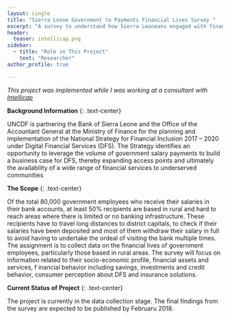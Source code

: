 ```yaml
---
layout: single
title: "Sierra Leone Government to Payments Financial Lives Survey "
excerpt: "A survey to understand how Sierra Leoneans engaged with financial products and services."
header:
  teaser: intellicap.png
sidebar:
  - title: "Role in This Project"
    text: "Researcher"
author_profile: true

---
```


*This project was implemented while I was working at a consultant with [Intellicap](www.intellecap.com)*



**Background Information**
{: .text-center}

UNCDF is partnering the Bank of Sierra Leone and the Office of the Accountant 
General at the Ministry of Finance for the planning and implementation of the 
National Strategy for Financial Inclusion 2017 – 2020 under Digital Financial 
Services (DFS). The Strategy identifies an opportunity to leverage the volume 
of government salary payments to build a business case for DFS, thereby 
expanding access points and ultimately the availability of a wide range of 
financial services to underserved communities

**The Scope**
{: .text-center}

Of the total 80,000 government employees who receive their salaries in their 
bank accounts, at least 50% recipients are based in rural and hard to reach 
areas where there is limited or no banking infrastructure. These recipients 
have to travel long distances to district capitals, to check if their salaries 
have been deposited and most of them withdraw their salary in full to avoid 
having to undertake the ordeal of visiting the bank multiple times. The 
assignment is to collect data on the financial lives of government employees, 
particularly those based in rural areas. The survey will focus on information 
related to their socio-economic profile, financial assets and services, f
inancial behavior including savings, investments and credit behavior, 
consumer perception about DFS and insurance solutions.


**Current Status of Project**
{: .text-center}

The project is currently in the data collection stage. The final findings from
the survey are expected to be published by Februaru 2018.

